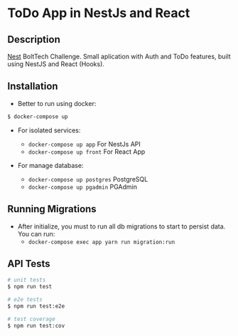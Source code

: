 # ToDo App in NestJs and React

## Description

[Nest](https://github.com/nestjs/nest) BoltTech Challenge. Small aplication with Auth and ToDo features, built using NestJS and React (Hooks).

## Installation

- Better to run using docker:
```bash
$ docker-compose up
```

- For isolated services:
  - `docker-compose up app` For NestJs API
  - `docker-compose up front` For React App

- For manage database:
  - `docker-compose up postgres` PostgreSQL
  - `docker-compose up pgadmin` PGAdmin

## Running Migrations

- After initialize, you must to run all db migrations to start to persist data. You can run:
  - `docker-compose exec app yarn run migration:run`

## API Tests

```bash
# unit tests
$ npm run test

# e2e tests
$ npm run test:e2e

# test coverage
$ npm run test:cov
```
